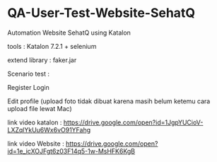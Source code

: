 # QA-User-Test-Website-SehatQ
Automation Website SehatQ using Katalon

tools : Katalon 7.2.1 + selenium 

extend library : faker.jar

Scenario test :

Register
Login


Edit profile (upload foto tidak dibuat karena masih belum ketemu cara upload file lewat Mac)

link video katalon : https://drive.google.com/open?id=1JgpYUCioV-LXZqlYkUu6Wx6vO91YFahg

link video Website : https://drive.google.com/open?id=1e_icXOJFgt6z03F14q5-1w-MsHFK6KgB
